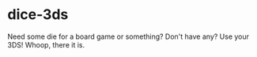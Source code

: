 # dice-3ds
Need some die for a board game or something? Don't have any? Use your 3DS! Whoop, there it is.
